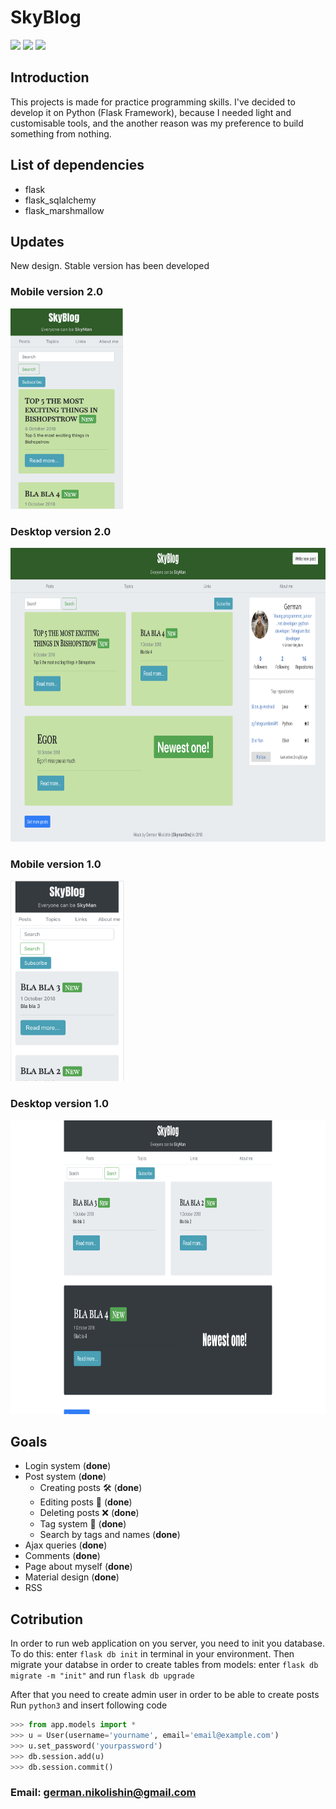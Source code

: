 # SkyBlog
![](https://img.shields.io/badge/status-done-red.svg) ![](https://img.shields.io/pypi/pyversions/Django.svg) ![](https://img.shields.io/badge/flask-0.11.x-blue.svg)

## Introduction 
This projects is made for practice programming skills. I've decided to develop it on Python (Flask Framework), because I needed light and customisable tools, and the another reason was my preference to build something from nothing.


## List of dependencies
* flask
* flask_sqlalchemy
* flask_marshmallow

## Updates
New design. Stable version has been developed

### Mobile version 2.0
<img width="auto" height="321px" src="Media/mobile_version_2.0.png"> </img>
### Desktop version 2.0
<img width="auto" height="470" src="Media/desktop_version_2.0.png"></img>

### Mobile version 1.0
<img width="auto" height="321px" src="Media/mobile_version_1.0.png"> </img>
### Desktop version 1.0
<img width="auto" height="470" src="Media/desktop_version_1.0.png"></img>

## Goals
* Login system (**done**)
* Post system (**done**)
	* Creating posts 🛠 (**done**)
	* Editing posts 📝 (**done**)
	* Deleting posts ❌ (**done**)
	* Tag system 📲 (**done**)
	* Search by tags and names (**done**)
* Ajax queries (**done**)
* Comments (**done**)
* Page about myself (**done**)
* Material design (**done**)
* RSS


## Cotribution 
In order to run web application on you server, you need to init you database. To do this: enter `flask db init` in terminal in your environment.
Then migrate your databse in order to create tables from models: enter `flask db migrate -m "init"` and run `flask db upgrade`

After that you need to create admin user in order to be able to create posts
Run `python3` and insert following code
```python
>>> from app.models import *
>>> u = User(username='yourname', email='email@example.com')
>>> u.set_password('yourpassword')
>>> db.session.add(u)
>>> db.session.commit()
```

### Email: [german.nikolishin@gmail.com]()

